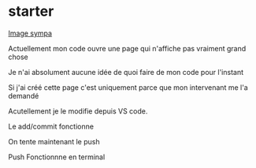 # starter


[Image sympa](http://www.onlinetri.com/sites/velofitting/graphics/images/1396430211.jpg)


Actuellement mon code ouvre une page qui n'affiche pas vraiment grand chose

Je n'ai absolument aucune idée de quoi faire de mon code pour l'instant

Si j'ai créé cette page c'est uniquement parce que mon intervenant me l'a demandé

Acutellement je le modifie depuis VS code.


Le add/commit fonctionne

On tente maintenant le push

Push Fonctionnne en terminal
